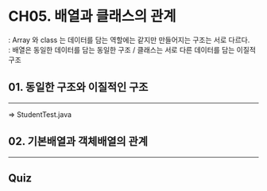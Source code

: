 # CH05. 배열과 클래스의 관계
: Array 와 class 는 데이터를 담는 역할에는 같지만 만들어지는 구조는 서로 다르다.   
: 배열은 동일한 데이터를 담는 동일한 구조 / 클래스는 서로 다른 데이터를 담는 이질적 구조

## 01. 동일한 구조와 이질적인 구조
---

=> StudentTest.java
## 02. 기본배열과 객체배열의 관계
---

Quiz
---
